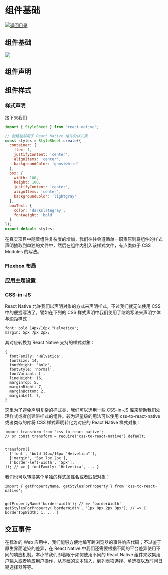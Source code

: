 # 组件基础

[![&#x8FD4;&#x56DE;&#x76EE;&#x5F55;](https://i.postimg.cc/50XLzC7C/image.png)](https://github.com/wx-chevalier/Web-Series)

## 组件基础

![](https://cdn-images-1.medium.com/max/1600/0*E-c0mBtxYrcZJuA5.)

## 组件声明

## 组件样式

### 样式声明

接下来我们

```javascript
import { StyleSheet } from 'react-native';

// 创建能够用于 React Native 组件的样式表
const styles = StyleSheet.create({
  container: {
    flex: 1,
    justifyContent: 'center',
    alignItems: 'center',
    backgroundColor: 'ghostwhite'
  },
  box: {
    width: 100,
    height: 100,
    justifyContent: 'center',
    alignItems: 'center',
    backgroundColor: 'lightgray'
  },
  boxText: {
    color: 'darkslategray',
    fontWeight: 'bold'
  }
});
export default styles;
```

在真实项目中随着组件复杂度的增加，我们往往会遵循单一职责原则将组件的样式声明抽取到单独的文件中，然后在组件内引入该样式文件，有点类似于 CSS Modules 的写法。

### Flexbox 布局

### 应用主题设置

### CSS-in-JS

React Native 允许我们以声明对象的方式来声明样式，不过我们就无法使用 CSS 中的便捷写法了。譬如在下列的 CSS 样式声明中我们使用了缩略写法来声明字体与边距样式：

```text
font: bold 14px/16px "Helvetica";
margin: 5px 7px 2px;
```

其对应转换为 React Native 支持的样式对象：

```text
{
  fontFamily: 'Helvetica',
  fontSize: 14,
  fontWeight: 'bold',
  fontStyle: 'normal',
  fontVariant: [],
  lineHeight: 16,
  marginTop: 5,
  marginRight: 7,
  marginBottom: 2,
  marginLeft: 7,
}
```

这里为了避免声明复杂的样式类，我们可以选用一些 CSS-in-JS 库来帮助我们处理样式或者创建带样式的组件。较为轻量级的用法可以使用 css-to-react-native 或者类似的库将 CSS 样式声明转化为对应的 React Native 样式对象：

```text
import transform from 'css-to-react-native';
// or const transform = require('css-to-react-native').default;


transform([
  ['font', 'bold 14px/16px "Helvetica"'],
  ['margin', '5px 7px 2px'],
  ['border-left-width', '5px'],
]); // => { fontFamily: 'Helvetica', ... }
```

我们也可以转换某个单独的样式属性名或者匹配对象：

```text
import { getPropertyName, getStylesForProperty } from 'css-to-react-native';


getPropertyName('border-width'); // => 'borderWidth'
getStylesForProperty('borderWidth', '1px 0px 2px 0px'); // => { borderTopWidth: 1, ... }
```

## 交互事件

在标准的 Web 应用中，我们能够方便地编写跨浏览器的事件响应代码；不过鉴于原生界面渲染的差异，在 React Native 中我们还需要根据不同的平台差异使用不同的响应机制。本小节我们即着眼于如何使用不同的 React Native 组件来收集用户输入或者响应用户操作，从基础的文本输入，到列表项选择、单选框以及时间日期选择器等等。

